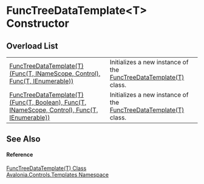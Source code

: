 # FuncTreeDataTemplate&lt;T&gt; Constructor


## Overload List
<table>
<tr>
<td><a href="M_Avalonia_Controls_Templates_FuncTreeDataTemplate_1__ctor_1">FuncTreeDataTemplate(T)(Func(T, INameScope, Control), Func(T, IEnumerable))</a></td>
<td>Initializes a new instance of the <a href="T_Avalonia_Controls_Templates_FuncTreeDataTemplate_1">FuncTreeDataTemplate(T)</a> class.</td>
</tr>
<tr>
<td><a href="M_Avalonia_Controls_Templates_FuncTreeDataTemplate_1__ctor">FuncTreeDataTemplate(T)(Func(T, Boolean), Func(T, INameScope, Control), Func(T, IEnumerable))</a></td>
<td>Initializes a new instance of the <a href="T_Avalonia_Controls_Templates_FuncTreeDataTemplate_1">FuncTreeDataTemplate(T)</a> class.</td>
</tr>
</table>

## See Also


#### Reference
<a href="T_Avalonia_Controls_Templates_FuncTreeDataTemplate_1">FuncTreeDataTemplate(T) Class</a>  
<a href="N_Avalonia_Controls_Templates">Avalonia.Controls.Templates Namespace</a>  
